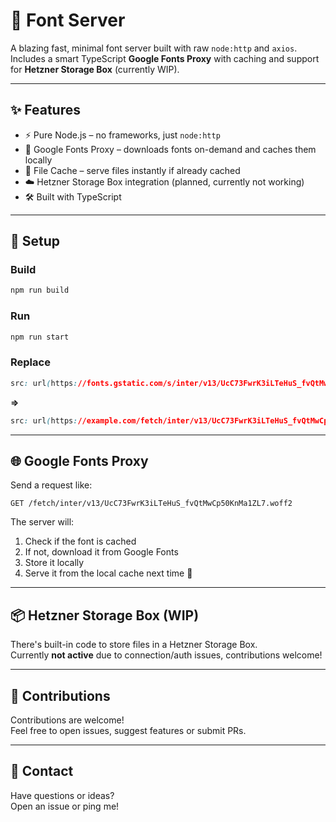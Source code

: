 # 📁 Font Server

A blazing fast, minimal font server built with raw `node:http` and `axios`.  
Includes a smart TypeScript **Google Fonts Proxy** with caching and support for **Hetzner Storage Box** (currently WIP).

---

## ✨ Features

- ⚡️ Pure Node.js – no frameworks, just `node:http`
- 🧠 Google Fonts Proxy – downloads fonts on-demand and caches them locally
- 💾 File Cache – serve files instantly if already cached
- ☁️ Hetzner Storage Box integration (planned, currently not working)
- 🛠 Built with TypeScript

---

## 🔧 Setup

### Build
```bash
npm run build
```

### Run
```bash
npm run start
```

### Replace
```css
src: url(https://fonts.gstatic.com/s/inter/v13/UcC73FwrK3iLTeHuS_fvQtMwCp50KnMa2JL7SUc.woff2) format('woff2');
```

**=>**

```css
src: url(https://example.com/fetch/inter/v13/UcC73FwrK3iLTeHuS_fvQtMwCp50KnMa2JL7SUc.woff2) format('woff2');
```


---

## 🌐 Google Fonts Proxy

Send a request like:

```
GET /fetch/inter/v13/UcC73FwrK3iLTeHuS_fvQtMwCp50KnMa1ZL7.woff2
```

The server will:
1. Check if the font is cached
2. If not, download it from Google Fonts
3. Store it locally
4. Serve it from the local cache next time 🚀

---

## 📦 Hetzner Storage Box (WIP)

There's built-in code to store files in a Hetzner Storage Box.  
Currently **not active** due to connection/auth issues, contributions welcome!

---

## 🤝 Contributions

Contributions are welcome!  
Feel free to open issues, suggest features or submit PRs.

---

## 💬 Contact
Have questions or ideas?  
Open an issue or ping me!